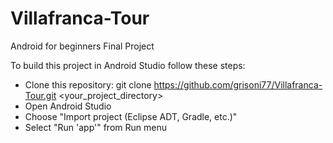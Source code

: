 # Villafranca-Tour
Android for beginners Final Project

To build this project in Android Studio follow these steps:

- Clone this repository: git clone https://github.com/grisoni77/Villafranca-Tour.git <your_project_directory>
- Open Android Studio
- Choose "Import project (Eclipse ADT, Gradle, etc.)"
- Select "Run 'app'" from Run menu 
